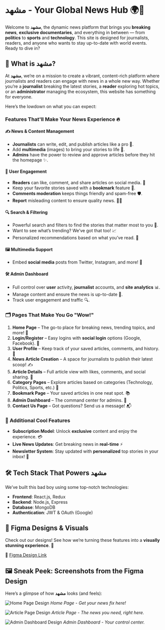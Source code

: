 # مشهد - Your Global News Hub 🌍📰

Welcome to **مشهد**, the dynamic news platform that brings you **breaking news**, **exclusive documentaries**, and everything in between — from **politics** to **sports** and **technology**. This site is designed for journalists, readers, and anyone who wants to stay up-to-date with world events. Ready to dive in?

## 🚀 What is مشهد?

At **مشهد**, we’re on a mission to create a vibrant, content-rich platform where journalists and readers can engage with news in a whole new way. Whether you’re a **journalist** breaking the latest stories, a **reader** exploring hot topics, or an **administrator** managing the ecosystem, this website has something for everyone.

Here’s the lowdown on what you can expect:

### Features That'll Make Your News Experience 🔥

#### ✍️ **News & Content Management** 
- **Journalists** can write, edit, and publish articles like a pro 📝.
- Add **multimedia** (images) to bring your stories to life 📸.
- **Admins** have the power to review and approve articles before they hit the homepage ✨.

#### 🌟 **User Engagement** 
- **Readers** can like, comment, and share articles on social media. 🙌 
- Keep your favorite stories saved with a **bookmark** feature 🔖.
- **Comments moderation** keeps things friendly and spam-free 🛡️.
- **Report** misleading content to ensure quality news. 🕵️‍♂️

#### 🔍 **Search & Filtering** 
- Powerful search and filters to find the stories that matter most to you 📅.
- Want to see what’s trending? We’ve got that too! 📈
- Personalized recommendations based on what you’ve read. 👀

#### 🖼️ **Multimedia Support** 
- Embed **social media** posts from Twitter, Instagram, and more! 📱

#### 🛠️ **Admin Dashboard** 
- Full control over **user** activity, **journalist** accounts, and **site analytics** 📊.
- Manage content and ensure the news is up-to-date 📅.
- Track user engagement and traffic 🔍.

### 🗂️ **Pages That Make You Go "Wow!"**

1. **Home Page** – The go-to place for breaking news, trending topics, and more! 🚨
2. **Login/Register** – Easy logins with **social login** options (Google, Facebook). 🔑
3. **User Profile** – Keep track of your saved articles, comments, and history. 📖
4. **News Article Creation** – A space for journalists to publish their latest scoop! ✍️
5. **Article Details** – Full article view with likes, comments, and social sharing. 💬
6. **Category Pages** – Explore articles based on categories (Technology, Politics, Sports, etc.) 🎯
7. **Bookmark Page** – Your saved articles in one neat spot. 📚
8. **Admin Dashboard** – The command center for admins. 💼
9. **Contact Us Page** – Got questions? Send us a message! 📬

### 🎯 **Additional Cool Features**

- **Subscription Model**: Unlock **exclusive** content and enjoy the experience. 💳
- **Live News Updates**: Get breaking news in **real-time** ⚡
- **Newsletter System**: Stay updated with **personalized** top stories in your inbox! 📧

## 🛠️ **Tech Stack That Powers مشهد**

We’ve built this bad boy using some top-notch technologies:

- **Frontend**: React.js, Redux
- **Backend**: Node.js, Express
- **Database**: MongoDB
- **Authentication**: JWT & OAuth (Google)

## 🎨 **Figma Designs & Visuals**

Check out our designs! See how we’re turning these features into a **visually stunning experience**. 👀

🔗 [Figma Design Link](https://www.figma.com/design/Quth3qxikUtIsnOHtjjgQS/Untitled?node-id=0-1&p=f&t=YB16vWP09103dxg0-0)

## 🖼️ **Sneak Peek: Screenshots from the Figma Design**

Here’s a glimpse of how **مشهد** looks (and feels):

![Home Page Design](https://via.placeholder.com/600x400?text=Home+Page+Design)
*Home Page - Get your news fix here!*

![Article Page Design](https://via.placeholder.com/600x400?text=Article+Page+Design)
*Article Page - The news you need, right here.*

![Admin Dashboard Design](https://via.placeholder.com/600x400?text=Admin+Dashboard+Design)
*Admin Dashboard - Your control center.*
